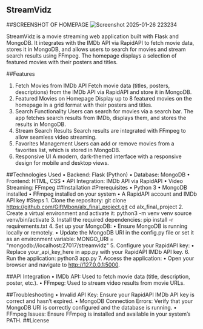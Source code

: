 ## **StreamVidz**

##SCREENSHOT OF HOMEPAGE
![Screenshot 2025-01-26 223234](https://github.com/user-attachments/assets/cabe0e5a-94f4-4cb5-88b0-db2e667eefaa)


StreamVidz is a movie streaming web application built with Flask and MongoDB. It integrates with the IMDb API via RapidAPI to fetch movie data, stores it in MongoDB, and allows users to search for movies and stream search results using FFmpeg. The homepage displays a selection of featured movies with their posters and titles.

##Features
1.	Fetch Movies from IMDb API
Fetch movie data (titles, posters, descriptions) from the IMDb API via RapidAPI and store it in MongoDB.
2.	Featured Movies on Homepage
Display up to 8 featured movies on the homepage in a grid format with their posters and titles.
3.	Search Functionality
Users can search for movies via a search bar. The app fetches search results from IMDb, displays them, and stores the results in MongoDB.
4.	Stream Search Results
Search results are integrated with FFmpeg to allow seamless video streaming.
5.	Favorites Management
Users can add or remove movies from a favorites list, which is stored in MongoDB.
6.	Responsive UI
A modern, dark-themed interface with a responsive design for mobile and desktop views.

##Technologies Used
	•	Backend: Flask (Python)
	•	Database: MongoDB
	•	Frontend: HTML, CSS
	•	API Integration: IMDb API via RapidAPI
	•	Video Streaming: FFmpeg
##Installation
#Prerequisites
	•	Python 3
	•	MongoDB installed
	•	FFmpeg installed on your system
	•	A RapidAPI account and IMDb API key
#Steps
	1.	Clone the repository:
git clone https://github.com/GiftMbon/alx_final_project.git
cd alx_final_project
	2.	Create a virtual environment and activate it:
python3 -m venv venv
source venv/bin/activate
	3.	Install the required dependencies:
pip install -r requirements.txt
	4.	Set up your MongoDB:
	•	Ensure MongoDB is running locally or remotely.
	•	Update the MongoDB URI in the config.py file or set it as an environment variable:
MONGO_URI = "mongodb://localhost:27017/streamvidz"
	5.	Configure your RapidAPI key:
	•	Replace your_api_key_here in app.py with your RapidAPI IMDb API key.
	6.	Run the application:
python3 app.py
	7.	Access the application:
	•	Open your browser and navigate to http://127.0.0.1:5000.

##API Integration
	•	IMDb API: Used to fetch movie data (title, description, poster, etc.).
	•	FFmpeg: Used to stream video results from movie URLs.
 
##Troubleshooting
	•	Invalid API Key: Ensure your RapidAPI IMDb API key is correct and hasn’t expired.
	•	MongoDB Connection Errors: Verify that your MongoDB URI is correctly configured and the database is running.
	•	FFmpeg Issues: Ensure FFmpeg is installed and available in your system’s PATH.
##License

